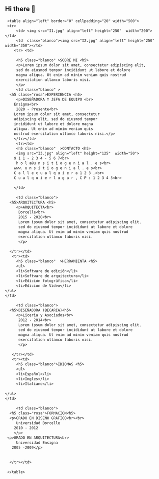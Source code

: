 ## Hi there 👋

<!DOCTYPE html>

<html>

  <head>
    <title>readme.md</title>
	<LINK rel="stylesheet" style="text/css" href="estilocss.css">
  </head>

<body background="fondo1.0.jpg" width="100%">

     <table align="left" border="0" cellpadding="20" width="500">
	 <tr>
	     <td> <img src="I1.jpg" align="left" height="250"  width="200"></td>
	     <td  class="blanco"><img src="I2.jpg" align="left" height="250"  width="350"></td>
		<tr> <td>
		 
		 <h5 class="blanco" >SOBRE MI <h5>
		 <p>Lorem ipsum dolor sit amet, consectetur adipiscing elit,
         sed do eiusmod tempor incididunt ut labore et dolore
         magna aliqua. Ut enim ad minim veniam quis nostrud
         exercitation ullamco laboris nisi.
         </p>
		 <td class="blanco" >
	  <h5 class="rosa">EXPERIENCIA <h5>
		 <p>DISEÑADORA Y JEFA DE EQUIPO <br>
        Ensigna<br>
         2020 - Presente<br>
        Lorem ipsum dolor sit amet, consectetur
        adipiscing elit, sed do eiusmod tempor
        incididunt ut labore et dolore magna
        aliqua. Ut enim ad minim veniam quis
        nostrud exercitation ullamco laboris nisi.</p>
		</tr></td>
		 <tr><td>
		 <h5 class="blanco"  >CONTACTO <h5>
		 <img src="I3.jpg" align="left" height="125"  width="50">
		9 1 1 - 2 3 4 - 5 6 7<br>
         h o l a@u n s i t i o g e n i a l . e s<br>
        www. u n s i t i o g e n i a l . e s<br>
        C a l l e c u a l q u i e r a 1 2 3 ,<br>
        C u a l q u i e r l u g a r , C P : 1 2 3 4 5<br>

		</td>
         
		 <td class="blanco">
	  <h5>ARQUITECTURA <h5>
		 <p>ARQUITECTA<br>
          Borcelle<br>
          2015 - 2020<br>
          Lorem ipsum dolor sit amet, consectetur adipiscing elit,
          sed do eiusmod tempor incididunt ut labore et dolore
          magna aliqua. Ut enim ad minim veniam quis nostrud
          exercitation ullamco laboris nisi.
          </p>
		  
	  </tr></td>
	   <tr><td>
		 <h5 class="blanco"  >HERRAMIENTA <h5>
		 <ul>
         <li>Software de edición</li>
         <li>Software de arquitectura</li>
         <li>Edición fotográfica</li>
         <li>Edición de Video</li>
	</ul>
	</td>
         
		 <td class="blanco">
	  <h5>DISEÑADORA (BECARIA)<h5>
		 <p>Liceria y Asociados<br>
          2012 - 2014<br>
          Lorem ipsum dolor sit amet, consectetur adipiscing elit,
          sed do eiusmod tempor incididunt ut labore et dolore
          magna aliqua. Ut enim ad minim veniam quis nostrud
          exercitation ullamco laboris nisi.
          </p>
		  
	   </tr></td>
	   <tr><td>
		 <h5 class="blanco">IDIOMAS <h5>
		 <ul>
         <li>Español</li>
         <li>Ingles</li>
         <li>Italiano</li>
         
	</ul>
	</td>
         
		 <td class="blanco">
	  <h5 class="rosa">FORMACION<h5>
	  <p>GRADO EN DISEÑO GRÁFICO<br><br>
	     Universidad Borcelle
        2010 - 2012
        </p>
	 <p>GRADO EN ARQUITECTURA<br>
         Universidad Ensigna
       2005 -2009</p>

		  
	  </tr></td>
	   
     </table>

</body>

</html>
